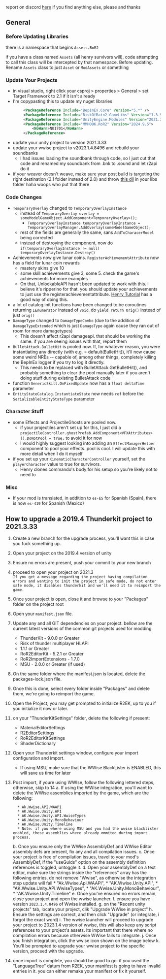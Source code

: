 report on discord [here](https://discord.com/channels/562704639141740588/1279030064192950382) if you find anything else, please and thanks

## General
### Before Updating Libraries
there is a namespace that begins `Assets.RoR2`

if you have a class named `Assets` (all henry survivors will), code attempting to call this class will be intercepted by that namespace. Before updating. Rename `Assets` class to  just `Asset` or `ModAssets` or something

### Update Your Projects
- in visual studio, right click your csproj > properties > General > set Target Framework to 2.1 if it isn't already
- I'm copypasting this to update my nuget libraries
```xml
        <PackageReference Include="BepInEx.Core" Version="5.*" />
        <PackageReference Include="RiskOfRain2.GameLibs" Version="1.3.5-r.1" />
        <PackageReference Include="UnityEngine.Modules" Version="2021.3.33" />
        <PackageReference Include="MMHOOK.RoR2" Version="2024.9.5">
            <NoWarn>NU1701</NoWarn>
        </PackageReference>
```
- update your unity project to version 2021.3.33
- update your wwise project to v2023.1.4.8496 and rebuild your soundbanks
  - I had issues loading the soundbank through code, so I just cut that code and renamed my soundbank from .bnk to .sound and let r2api do it
- if your weaver doesn't weave, make sure your post build is targeting the right destination (2.1 folder instead of 2.0) and throw [this dll](https://github.com/user-attachments/files/17725171/netstandard.zip) in your libs folder haha woops who put that there 

### Code Changes
- `TemporaryOverlay` changed to `TemporaryOverlayInstance`
  - instead of `TemporaryOverlay overlay = someModelGameObject.AddComponent<TemporaryOverlay>();`
    - `TemporaryOverlayInstance temporaryOverlayInstance = TemporaryOverlayManager.AddOverlay(someModelGameObject);`
  - rest of the fields are generally the same, sans `AddToCharacerModel` being corrected
  - instead of destroying the component, now do `if(temporaryOverlayInstance != null) temporaryOverlayInstance.Destroy()`
- Achievements now give lunar coins. `RegisterAchievementAttribute` now has a field for lunar coin rewards
  - mastery skins give 10
  - some skill achievements give 3, some 5. check the game's achievements for more examples
  - On that, UnlockableAPI hasn't been updated to work with this. I believe it's ripperino for that. you should update your achievements to just use the registerachievementattribute. [Henry Tutorial](https://github.com/ArcPh1r3/HenryTutorial/wiki/Tutorial#6-unlockables-and-achievements) has a good way of doing this.
- a lot of catalog.init functions have been changed to be coroutines returning `IEnumerator` instead of `void`. do `yield return Orig()` instead of just `orig()`
- `DamageType` changed to `DamageTypeCombo` (due to the addition of `DamageTypeExtended` which is just `DamageType` again cause they ran out of room for more damagetypes)
  - This doesn't affect r2api damageapi. that should be working the same. if you are seeing issues with that, report them
- `BulletAttack.BulletHit` is pooled now. If, for whatever reason, you were instantiating any directly (with e.g. = default(BulletHit)), it'll now cause some weird NREs -- capable of, among other things, completely killing the BepInEx logger if you try to log it directly. 
  - This needs to be replaced with BulletAttack.GetBulletHit(), and probably something to clear the pool manually later if you aren't doing stuff during existing BulletAttack code
- function `GenericSkill.OnFixedUpdate` now has a `float deltaTime` parameter
- `EntityStateCatalog.InstantiateState` now needs `ref` before the `SerializableEntityStateType` parameter

### Character Stuff
- some Effects and ProjectileGhosts are pooled now. 
  - if your projectiles aren't set up for this, I just did a `projectileController.ghostPrefab.AddComponent<VFXAttributes>().DoNotPool = true;` to avoid it for now
  - I would highly suggest looking into adding an `EffectManagerHelper` component to pool your effects. pool is cool. I will update this with more detail when I do it myself
- if you set up your `KinematicCharacterController` yourself, set the `playerCharacter` value to true for survivors.
  - Henry clones commando's body for his setup so you're likely not to need to

### Misc
- If your mod is translated, in addition to `es-ES` for Spanish (Spain), there is now `es-419` for Spanish (Mexico)

## How to upgrade a 2019.4 Thunderkit project to 2021.3.33

1. Create a new branch for the upgrade process, you'll want this in case you fuck something up.
2. Open your project on the 2019.4 version of unity
3. Ensure no errors are present, push your commit to your new branch
4. proceed to open your project on 2021.3  
``If you get a message regarding the project having compilation errors and wanting to init the project in safe mode, do not enter safe mode, it disables thunderkit and we'll need it to reimport the game.``
5. Once your project is open, close it and browse to your "Packages" folder on the project root
6. Open your ``manifest.json`` file.
7. Update any and all GIT dependencies on your project. bellow are the current latest versions of the common git projects used for modding  
    - ThunderKit - 9.0.0 or Greater  
    - Risk of thunder multiplayer HLAPI  
    - 1.1.1 or Greater  
    - RoR2EditorKit - 5.2.1 or Greater  
    - RoR2ImportExtensions - 1.7.0  
    - MSU - 2.0.0 or Greater (if used)
8. On the same folder where the manifest.json is located, delete the packages-lock.json file.
9. Once this is done, select every folder inside "Packages" and delete them, we're going to reimport the game.
10. Open the Project, you may get prompted to initialize R2EK, up to you if you initialize it now or later.
11. on your "ThunderKitSettings" folder, delete the following if present:
      * MaterialEditorSettings
      * R2EditorSettings
      * RoR2EditorKitSettings
      * ShaderDictionary
12. Open your Thunderkit settings window, configure your import configuration and import.
    * If using MSU, make sure that the WWise BlackLister is ENABLED, this will save us time for later

13. Post import, if youre using WWIse, follow the following lettered steps, otherwise, skip to 14
    a. If using the WWIse integration, you'll want to delete the WWise assemblies imported by the game, which are the following:

          * Ak.Wwise.API.WAAPI
          * AK.Wwise.Unity.API
          * AK.Wwise.Unity.API.WwiseTypes
          * AK.Wwise.Unity.MonoBehaviour
          * AK.Wwise.Unity.Timeline
          * Note: if you where using MSU and you had the wwise blacklister enabled, these assemblies where already ommited during import process.
    b. Once you ensure only the WWise AssemblyDef and WWise Editor assembly defs are present, fix any and all compilation issues.
    c. Once your project is free of compilation issues, travel to your mod's AssemblyDef, if the "useGuids" option on the assembly definition references is toggled, untoggle it.
    d. Open your assemblyDef on a text editor, make sure the strings inside the "references" array has the following entries. do not remove "Wwise", as otherwise the integration step update will fail
          * "Ak.Wwise.Api.WAAPI",
          * "AK.Wwise.Unity.API",
          * "AK.Wwise.Unity.API.WwiseTypes",
          * "AK.Wwise.Unity.MonoBehaviour",
          * "AK.Wwise.Unity.Timeline"
    e. Once you've ensured no errors remain, close your project and open the wwise launcher.
    f. ensure you have version ``2023.1.4.8496`` of Wwise installed.
    g. on the "Recent unity projects" tab, locate your project, clik "Upgrade WWise in project"
    h. Ensure the settings are correct, and then click "Upgrade" (or integrate, i forgot the exact word)
    i. The wwise launcher will proceed to upgrade your project to 2023.1.4 version of wwise, this will also keep any script references to your project's assets. Its important that there where no compilation errors because otherwise WWise fails to integrate.
    j. Once you finish integration, click the wwise icon shown on the image below
    k. You'll be prompted to upgrade your wwise project to the specific version, proceed with the upgrade.
14. once import is complete, you should be good to go. if you used the "LanguageTree" datum from R2EK, your manifest is going to have invalid entries in it. you can either remake your manifest or fix it yourself.